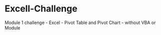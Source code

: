 # Excell-Challenge
Module 1 challenge - Excel - Pivot Table and Pivot Chart - without VBA or Module
